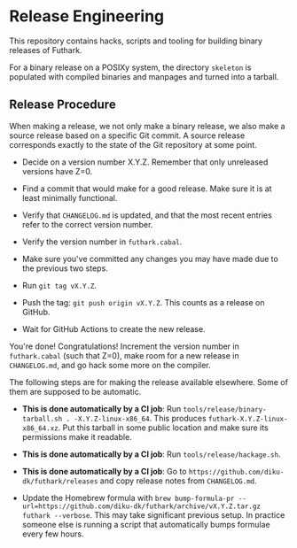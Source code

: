 Release Engineering
===================

This repository contains hacks, scripts and tooling for building
binary releases of Futhark.

For a binary release on a POSIXy system, the directory `skeleton` is
populated with compiled binaries and manpages and turned into a
tarball.

Release Procedure
-----------------

When making a release, we not only make a binary release, we also make
a source release based on a specific Git commit.  A source release
corresponds exactly to the state of the Git repository at some point.

 * Decide on a version number X.Y.Z.  Remember that only unreleased
   versions have Z=0.

 * Find a commit that would make for a good release.  Make sure it is
   at least minimally functional.

 * Verify that `CHANGELOG.md` is updated, and that the most recent
   entries refer to the correct version number.

 * Verify the version number in `futhark.cabal`.

 * Make sure you've committed any changes you may have made due to the
   previous two steps.

 * Run `git tag vX.Y.Z`.

 * Push the tag: `git push origin vX.Y.Z`.  This counts as a release on
   GitHub.

 * Wait for GitHub Actions to create the new release.

You're done!  Congratulations!  Increment the version number in
`futhark.cabal` (such that Z=0), make room for a new release in
`CHANGELOG.md`, and go hack some more on the compiler.

The following steps are for making the release available elsewhere.
Some of them are supposed to be automatic.

 * **This is done automatically by a CI job**: Run
   `tools/release/binary-tarball.sh . -X.Y.Z-linux-x86_64`.  This
   produces `futhark-X.Y.Z-linux-x86_64.xz`.  Put this tarball in some
   public location and make sure its permissions make it readable.

 * **This is done automatically by a CI job**: Run
   `tools/release/hackage.sh`.

 * **This is done automatically by a CI job**: Go to
   `https://github.com/diku-dk/futhark/releases` and copy release
   notes from `CHANGELOG.md`.

 * Update the Homebrew formula with `brew bump-formula-pr
   --url=https://github.com/diku-dk/futhark/archive/vX.Y.Z.tar.gz
   futhark --verbose`.  This may take significant previous setup.  In
   practice someone else is running a script that automatically bumps
   formulae every few hours.
